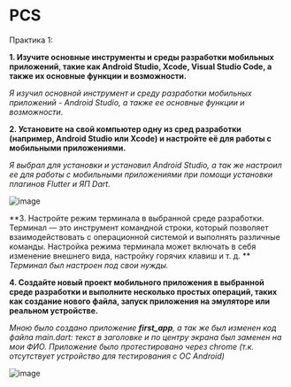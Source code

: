 # PCS

Практика 1:

**1. Изучите основные инструменты и среды разработки мобильных приложений, такие как Android Studio, Xcode, Visual Studio Code, а также их основные функции и возможности.**

_Я изучил основной инструмент и среду разработки мобильных приложений - Android Studio, а также ее основные функции и возможности._


**2. Установите на свой компьютер одну из сред разработки (например, Android Studio или Xcode) и настройте её для работы с мобильными приложениями.**

_Я выбрал для установки и установил Android Studio, а так же настроил ее для работы с мобильными приложениями при помощи установки плагинов Flutter и ЯП Dart._

![image](https://github.com/user-attachments/assets/f2ff9076-d97d-4e17-a520-1b6468ec7ae6)


**3. Настройте режим терминала в выбранной среде разработки. Терминал — это инструмент командной строки, который позволяет взаимодействовать с операционной системой и выполнять различные команды. Настройка режима терминала может включать в себя изменение внешнего вида, настройку горячих клавиш и т. д.
**
_Терминал был настроен под свои нужды._


**4. Создайте новый проект мобильного приложения в выбранной среде разработки и выполните несколько простых операций, таких как создание нового файла, запуск приложения на эмуляторе или реальном устройстве.**

_Мною было создано приложение **first_app**, а так же был изменен код файла main.dart: текст в заголовке и по центру экрана был заменен на мои ФИО. Приложение было протестировано через chrome (т.к. отсутствует устройство для тестирования с ОС Android)_

![image](https://github.com/user-attachments/assets/128d363b-84b7-45c1-8ce6-03daa8ee9515)


 





